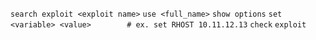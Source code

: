 `search exploit <exploit name>`
`use <full_name>`
`show options`
`set <variable> <value>        # ex. set RHOST 10.11.12.13` 
`check`
`exploit`
